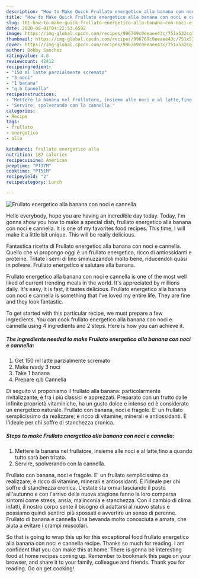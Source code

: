 ```yaml
---
description: "How to Make Quick Frullato energetico alla banana con noci e cannella"
title: "How to Make Quick Frullato energetico alla banana con noci e cannella"
slug: 161-how-to-make-quick-frullato-energetico-alla-banana-con-noci-e-cannella
date: 2020-08-01T04:22:53.659Z
image: https://img-global.cpcdn.com/recipes/996769c0eeaee43c/751x532cq70/frullato-energetico-alla-banana-con-noci-e-cannella-recipe-main-photo.jpg
thumbnail: https://img-global.cpcdn.com/recipes/996769c0eeaee43c/751x532cq70/frullato-energetico-alla-banana-con-noci-e-cannella-recipe-main-photo.jpg
cover: https://img-global.cpcdn.com/recipes/996769c0eeaee43c/751x532cq70/frullato-energetico-alla-banana-con-noci-e-cannella-recipe-main-photo.jpg
author: Bobby Sanchez
ratingvalue: 4.8
reviewcount: 42412
recipeingredient:
- "150 ml latte parzialmente scremato"
- "3 noci"
- "1 banana"
- "q.b Cannella"
recipeinstructions:
- "Mettere la banana nel frullatore, insieme alle noci e al latte,fino a quando tutto sarà ben tritato."
- "Servire, spolverando con la cannella."
categories:
- Recipe
tags:
- frullato
- energetico
- alla

katakunci: frullato energetico alla 
nutrition: 187 calories
recipecuisine: American
preptime: "PT37M"
cooktime: "PT51M"
recipeyield: "2"
recipecategory: Lunch

---
```



![Frullato energetico alla banana con noci e cannella](https://img-global.cpcdn.com/recipes/996769c0eeaee43c/751x532cq70/frullato-energetico-alla-banana-con-noci-e-cannella-recipe-main-photo.jpg)

Hello everybody, hope you are having an incredible day today. Today, I'm gonna show you how to make a special dish, frullato energetico alla banana con noci e cannella. It is one of my favorites food recipes. This time, I will make it a little bit unique. This will be really delicious.

Fantastica ricetta di Frullato energetico alla banana con noci e cannella. Quello che vi propongo oggi è un frullato energetico, ricco di antiossidanti e proteine. Tritate i semi di lino sminuzzandoli molto bene, riducendoli quasi in polvere. Frullato energetico e salutare alla banana.

Frullato energetico alla banana con noci e cannella is one of the most well liked of current trending meals in the world. It's appreciated by millions daily. It's easy, it is fast, it tastes delicious. Frullato energetico alla banana con noci e cannella is something that I've loved my entire life. They are fine and they look fantastic.


To get started with this particular recipe, we must prepare a few ingredients. You can cook frullato energetico alla banana con noci e cannella using 4 ingredients and 2 steps. Here is how you can achieve it.

<!--inarticleads1-->

##### The ingredients needed to make Frullato energetico alla banana con noci e cannella:

1. Get 150 ml latte parzialmente scremato
1. Make ready 3 noci
1. Take 1 banana
1. Prepare q.b Cannella


Di seguito vi proponiamo il frullato alla banana: particolarmente rivitalizzante, è fra i più classici e apprezzati. Preparato con un frutto dalle infinite proprietà vitaminiche, ha un gusto dolce e intenso ed è considerato un energetico naturale. Frullato con banana, noci e fragole. E&#39; un frullato semplicissimo da realizzare; è ricco di vitamine, minerali e antiossidanti. È l&#39;ideale per chi soffre di stanchezza cronica. 

<!--inarticleads2-->

##### Steps to make Frullato energetico alla banana con noci e cannella:

1. Mettere la banana nel frullatore, insieme alle noci e al latte,fino a quando tutto sarà ben tritato.
1. Servire, spolverando con la cannella.


Frullato con banana, noci e fragole. E&#39; un frullato semplicissimo da realizzare; è ricco di vitamine, minerali e antiossidanti. È l&#39;ideale per chi soffre di stanchezza cronica. L&#39;estate sta ormai lasciando il posto all&#39;autunno e con l&#39;arrivo della nuova stagione fanno la loro comparsa sintomi come stress, ansia, malinconia e stanchezza. Con il cambio di clima infatti, il nostro corpo sente il bisogno di adattarsi al nuovo status e possiamo quindi sentirci più spossati e avvertire un senso di perenne. Frullato di banana e cannella Una bevanda molto conosciuta e amata, che aiuta a evitare i crampi muscolari. 

So that is going to wrap this up for this exceptional food frullato energetico alla banana con noci e cannella recipe. Thanks so much for reading. I am confident that you can make this at home. There is gonna be interesting food at home recipes coming up. Remember to bookmark this page on your browser, and share it to your family, colleague and friends. Thank you for reading. Go on get cooking!
